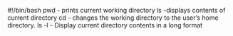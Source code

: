 #!/bin/bash
pwd - prints current working directory
ls -displays contents of current directory
cd - changes the working directory to the user’s home directory.
ls -l - Display current directory contents in a long format
